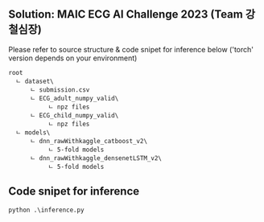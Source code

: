 ## Solution: MAIC ECG AI Challenge 2023 (Team 강철심장)

Please refer to source structure & code snipet for inference below
('torch' version depends on your environment)

```
root
  ㄴ dataset\
      ㄴ submission.csv
      ㄴ ECG_adult_numpy_valid\
           ㄴ npz files
      ㄴ ECG_child_numpy_valid\
           ㄴ npz files
  ㄴ models\
      ㄴ dnn_rawWithkaggle_catboost_v2\
           ㄴ 5-fold models
      ㄴ dnn_rawWithkaggle_densenetLSTM_v2\
           ㄴ 5-fold models
```

## Code snipet for inference
```
python .\inference.py
```
